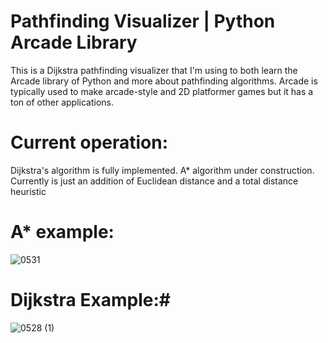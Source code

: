 # Pathfinding Visualizer | Python Arcade Library

This is a Dijkstra pathfinding visualizer that I'm using to both learn the Arcade library of Python and more about pathfinding algorithms.
Arcade is typically used to make arcade-style and 2D platformer games but it has a ton of other applications.


# Current operation:  
Dijkstra's algorithm is fully implemented. A* algorithm under construction. Currently is just an addition of Euclidean distance and 
a total distance heuristic

# A* example:

![0531](https://github.com/joshGilstrap/pathfinding_vis/assets/5957735/0f2406d8-d7a0-4767-b2de-698d21194147)

# Dijkstra Example:#

![0528 (1)](https://github.com/joshGilstrap/pathfinding_vis/assets/5957735/94655a5f-73b8-4666-a18b-32695a0fe10b)
